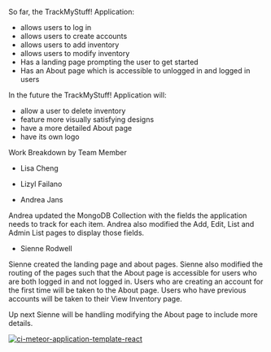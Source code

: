 So far, the TrackMyStuff! Application: 
* allows users to log in
* allows users to create accounts
* allows users to add inventory
* allows users to modify inventory
* Has a landing page prompting the user to get started
* Has an About page which is accessible to unlogged in and logged in users


In the future the TrackMyStuff! Application will: 
* allow a user to delete inventory
* feature more visually satisfying designs
* have a more detailed About page
* have its own logo

Work Breakdown by Team Member
* Lisa Cheng

* Lizyl Failano

* Andrea Jans

Andrea updated the MongoDB Collection with the fields the application needs to track for each item. Andrea also modified the Add, Edit, List and Admin List pages to display those fields.

* Sienne Rodwell
 
Sienne created the landing page and about pages. Sienne also modified the routing of the pages such that the About page is accessible for users who are both logged in and not logged in. Users who are creating an account for the first time will
 be taken to the About page. Users who have previous accounts will be taken to their View Inventory page.

Up next Sienne will be handling modifying the About page to include more details. 

[![ci-meteor-application-template-react](https://github.com/ics-software-engineering/meteor-application-template-react/actions/workflows/ci.yml/badge.svg)](https://github.com/ics-software-engineering/meteor-application-template-react/actions/workflows/ci.yml)
